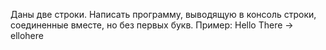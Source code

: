 Даны две строки. Написать программу, выводящую в консоль строки, соединенные вместе, но без первых букв.
Пример: Hello There -> ellohere


